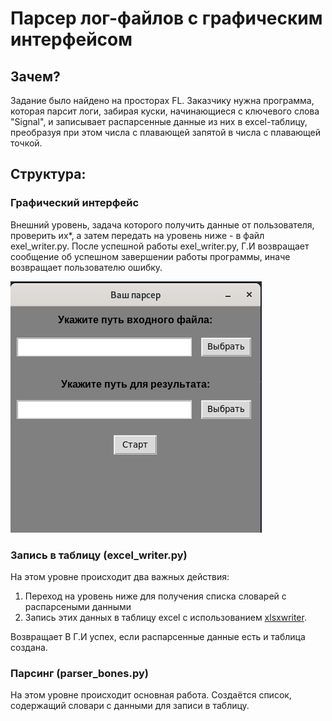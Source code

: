 # Парсер лог-файлов с графическим интерфейсом
## Зачем?
Задание было найдено на просторах FL. Заказчику нужна программа, которая парсит логи, 
забирая куски, начинающиеся с ключевого слова "Signal", и записывает распарсенные данные
из них в excel-таблицу, преобразуя при этом числа с плавающей запятой в числа 
с плавающей точкой.

## Структура:
### Графический интерфейс
Внешний уровень, задача которого получить данные от пользователя, проверить их*, а затем
передать на уровень ниже - в файл exel_writer.py. После успешной работы exel_writer.py,
Г.И возвращает сообщение об успешном завершении работы программы, иначе возвращает 
пользователю ошибку.

![GUI standart](images_for_readme_file/your_parser_gui.png)


### Запись в таблицу (excel_writer.py)
На этом уровне происходит два важных действия:
1. Переход на уровень ниже для получения списка словарей с распарсеными данными
2. Запись этих данных в таблицу excel с использованием 
[xlsxwriter](https://xlsxwriter.readthedocs.io/index.html).

Возвращает В Г.И успех, если распарсенные данные есть и таблица создана.

### Парсинг (parser_bones.py)
На этом уровне происходит основная работа. Создаётся список, содержащий словари с данными
для записи в таблицу.

